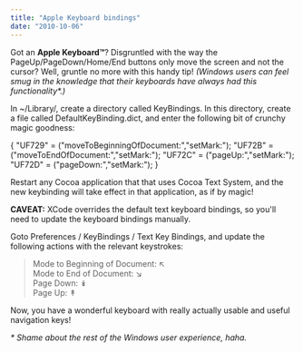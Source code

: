 ```yaml
---
title: "Apple Keyboard bindings"
date: "2010-10-06"
---
```


Got an **Apple Keyboard™**? Disgruntled with the way the PageUp/PageDown/Home/End buttons only move the screen and not the cursor? Well, gruntle no more with this handy tip! _(Windows users can feel smug in the knowledge that their keyboards have always had this functionality\*.)_

In ~/Library/, create a directory called KeyBindings. In this directory, create a file called DefaultKeyBinding.dict, and enter the following bit of crunchy magic goodness:

{
"UF729" = ("moveToBeginningOfDocument:","setMark:"); 
"UF72B" = ("moveToEndOfDocument:","setMark:");
"UF72C" = ("pageUp:","setMark:"); 
"UF72D" = ("pageDown:","setMark:");
}

Restart any Cocoa application that that uses Cocoa Text System, and the new keybinding will take effect in that application, as if by magic!

**CAVEAT:** XCode overrides the default text keyboard bindings, so you'll need to update the keyboard bindings manually.

Goto Preferences / KeyBindings / Text Key Bindings, and update the following actions with the relevant keystrokes:

> Mode to Beginning of Document: ↖  
> Mode to End of Document: ↘  
> Page Down: ↡  
> Page Up: ↟

Now, you have a wonderful keyboard with really actually usable and useful navigation keys!

_\* Shame about the rest of the Windows user experience, haha._
